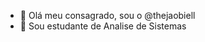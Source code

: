 - 👋 Olá meu consagrado, sou o @thejaobiell
- 🌱 Sou estudante de Analise de Sistemas

<!---
thejaobiell/thejaobiell is a ✨ special ✨ repository because its `README.md` (this file) appears on your GitHub profile.
You can click the Preview link to take a look at your changes.
--->
